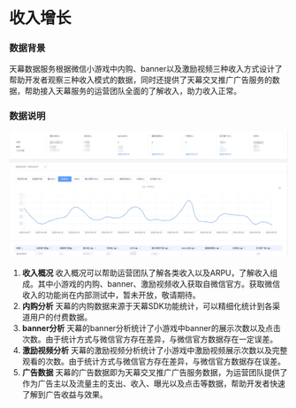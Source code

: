 # 收入增长

### **数据背景**

天幕数据服务根据微信小游戏中内购、banner以及激励视频三种收入方式设计了帮助开发者观察三种收入模式的数据，同时还提供了天幕交叉推广广告服务的数据，帮助接入天幕服务的运营团队全面的了解收入，助力收入正常。

### **数据说明**

![](../../.gitbook/assets/image%20%2839%29.png)

1. **收入概况** 收入概况可以帮助运营团队了解各类收入以及ARPU，了解收入组成。其中小游戏的内购、banner、激励视频收入获取自微信官方。获取微信收入的功能尚在内部测试中，暂未开放，敬请期待。 
2. **内购分析** 天幕的内购数据来源于天幕SDK功能统计，可以精细化统计到各渠道用户的付费数据。 
3. **banner分析** 天幕的banner分析统计了小游戏中banner的展示次数以及点击次数。由于统计方式与微信官方存在差异，与微信官方数据存在一定误差。 
4. **激励视频分析** 天幕的激励视频分析统计了小游戏中激励视频展示次数以及完整观看的次数。由于统计方式与微信官方存在差异，与微信官方数据存在误差。 
5. **广告数据** 天幕的广告数据即为天幕交叉推广广告服务数据，为运营团队提供了作为广告主以及流量主的支出、收入、曝光以及点击等数据，帮助开发者快速了解到广告收益与效果。

